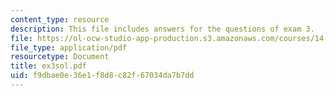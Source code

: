 ```yaml
---
content_type: resource
description: This file includes answers for the questions of exam 3.
file: https://ol-ocw-studio-app-production.s3.amazonaws.com/courses/14-30-introduction-to-statistical-method-in-economics-spring-2006/f9dbae0e36e1f8d8c82f67034da7b7dd_ex3sol.pdf
file_type: application/pdf
resourcetype: Document
title: ex3sol.pdf
uid: f9dbae0e-36e1-f8d8-c82f-67034da7b7dd
---
```

